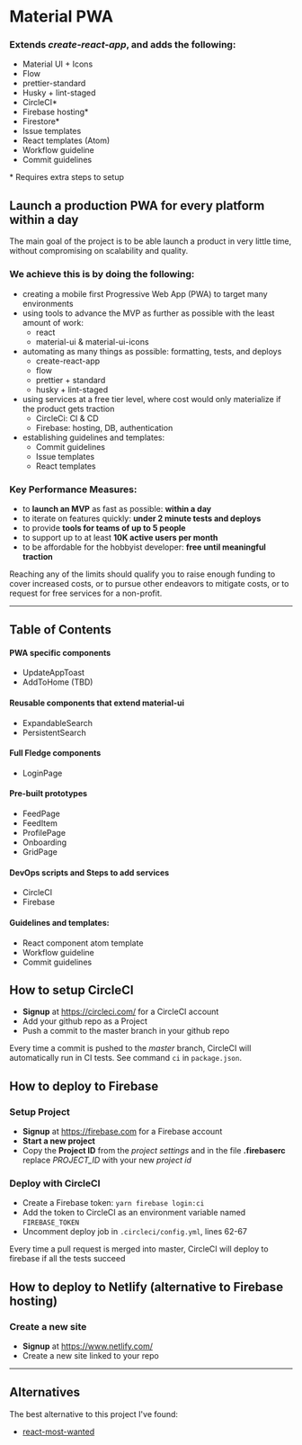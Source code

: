 # Material PWA

### Extends *create-react-app*, and adds the following:
- Material UI + Icons
- Flow
- prettier-standard
- Husky + lint-staged
- CircleCI*
- Firebase hosting*
- Firestore*
- Issue templates
- React templates (Atom)
- Workflow guideline
- Commit guidelines

\* Requires extra steps to setup

## Launch a production PWA for every platform within a day
The main goal of the project is to be able launch a product in very little time, without compromising on scalability and quality.

### We achieve this is by doing the following:
- creating a mobile first Progressive Web App (PWA) to target many environments
- using tools to advance the MVP as further as possible with the least amount of work:
  - react
  - material-ui & material-ui-icons
- automating as many things as possible: formatting, tests, and deploys
  - create-react-app
  - flow
  - prettier + standard
  - husky + lint-staged
- using services at a free tier level, where cost would only materialize if the product gets traction
  - CircleCi: CI & CD
  - Firebase: hosting, DB, authentication
- establishing guidelines and templates:
  - Commit guidelines
  - Issue templates
  - React templates

### Key Performance Measures:
- to **launch an MVP** as fast as possible: **within a day**
- to iterate on features quickly: **under 2 minute tests and deploys**
- to provide **tools for teams of up to 5 people**
- to support up to at least **10K active users per month**
- to be affordable for the hobbyist developer: **free until meaningful traction**

Reaching any of the limits should qualify you to raise enough funding to cover increased costs, or to pursue other endeavors to mitigate costs, or to request for free services for a non-profit.

---

## Table of Contents

#### PWA specific components
- UpdateAppToast
- AddToHome (TBD)

#### Reusable components that extend material-ui
- ExpandableSearch
- PersistentSearch

#### Full Fledge components
- LoginPage

#### Pre-built prototypes
- FeedPage
- FeedItem
- ProfilePage
- Onboarding
- GridPage

#### DevOps scripts and Steps to add services
- CircleCI
- Firebase

#### Guidelines and templates:
- React component atom template
- Workflow guideline
- Commit guidelines

## How to setup CircleCI
- **Signup** at https://circleci.com/ for a CircleCI account
- Add your github repo as a Project
- Push a commit to the master branch in your github repo

Every time a commit is pushed to the *master* branch, CircleCI will automatically run in CI tests. See command `ci` in `package.json`.

## How to deploy to Firebase
### Setup Project
- **Signup** at https://firebase.com for a Firebase account
- **Start a new project**
- Copy the **Project ID** from the *project settings* and in the file **.firebaserc** replace *PROJECT_ID* with your new *project id*

### Deploy with CircleCI
- Create a Firebase token: `yarn firebase login:ci`
- Add the token to CircleCI as an environment variable named `FIREBASE_TOKEN`
- Uncomment deploy job in `.circleci/config.yml`, lines 62-67

Every time a pull request is merged into master, CircleCI will deploy to firebase if all the tests succeed

## How to deploy to Netlify (alternative to Firebase hosting)
### Create a new site
- **Signup** at https://www.netlify.com/
- Create a new site linked to your repo

---
## Alternatives
The best alternative to this project I've found:
- [react-most-wanted](https://www.react-most-wanted.com/)
